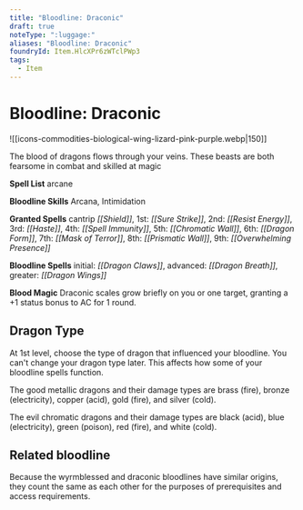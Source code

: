 ```yaml
---
title: "Bloodline: Draconic"
draft: true
noteType: ":luggage:"
aliases: "Bloodline: Draconic"
foundryId: Item.HlcXPr6zWTclPWp3
tags:
  - Item
---
```


# Bloodline: Draconic
![[icons-commodities-biological-wing-lizard-pink-purple.webp|150]]

The blood of dragons flows through your veins. These beasts are both fearsome in combat and skilled at magic

**Spell List** arcane

**Bloodline Skills** Arcana, Intimidation

**Granted Spells** cantrip _[[Shield]]_, 1st: _[[Sure Strike]]_, 2nd: _[[Resist Energy]]_, 3rd: _[[Haste]]_, 4th: _[[Spell Immunity]]_, 5th: _[[Chromatic Wall]]_, 6th: _[[Dragon Form]]_, 7th: _[[Mask of Terror]]_, 8th: _[[Prismatic Wall]]_, 9th: _[[Overwhelming Presence]]_

**Bloodline Spells** initial: _[[Dragon Claws]]_, advanced: _[[Dragon Breath]]_, greater: _[[Dragon Wings]]_

**Blood Magic** Draconic scales grow briefly on you or one target, granting a +1 status bonus to AC for 1 round.

## Dragon Type

At 1st level, choose the type of dragon that influenced your bloodline. You can't change your dragon type later. This affects how some of your bloodline spells function.

The good metallic dragons and their damage types are brass (fire), bronze (electricity), copper (acid), gold (fire), and silver (cold).

The evil chromatic dragons and their damage types are black (acid), blue (electricity), green (poison), red (fire), and white (cold).

## Related bloodline

Because the wyrmblessed and draconic bloodlines have similar origins, they count the same as each other for the purposes of prerequisites and access requirements.
